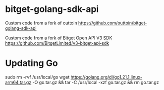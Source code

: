 # bitget-golang-sdk-api

Custom code from a fork of outtoin
https://github.com/outtoin/bitget-golang-sdk-api

Custom code from a fork of Bitget Open API V3 SDK
https://github.com/BitgetLimited/v3-bitget-api-sdk


# Updating Go
sudo rm -rvf /usr/local/go
wget https://golang.org/dl/go1.21.1.linux-arm64.tar.gz -O go.tar.gz && tar -C /usr/local -xzf go.tar.gz && rm go.tar.gz